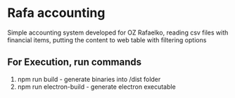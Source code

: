 # Rafa accounting

Simple accounting system developed for OZ Rafaelko, reading csv files with financial items, putting the content to web table with filtering options

## For Execution, run commands
1. npm run build - generate binaries into /dist folder
2. npm run electron-build - generate electron executable
